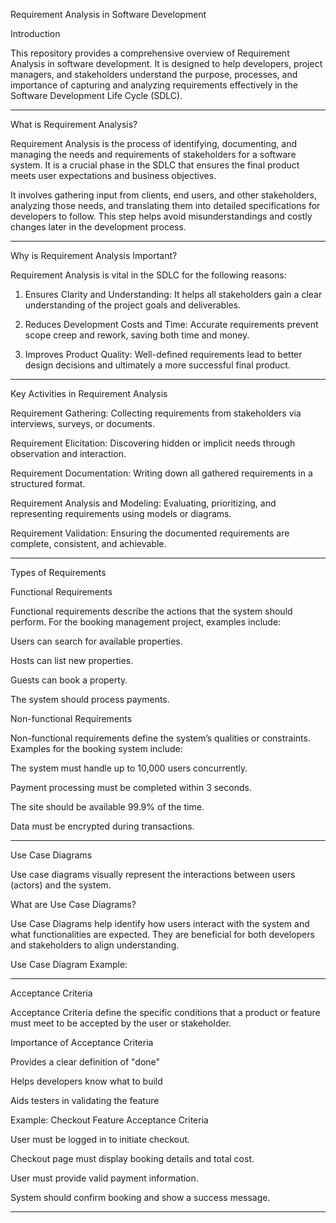 Requirement Analysis in Software Development

Introduction

This repository provides a comprehensive overview of Requirement Analysis in software development. It is designed to help developers, project managers, and stakeholders understand the purpose, processes, and importance of capturing and analyzing requirements effectively in the Software Development Life Cycle (SDLC).


---

What is Requirement Analysis?

Requirement Analysis is the process of identifying, documenting, and managing the needs and requirements of stakeholders for a software system. It is a crucial phase in the SDLC that ensures the final product meets user expectations and business objectives.

It involves gathering input from clients, end users, and other stakeholders, analyzing those needs, and translating them into detailed specifications for developers to follow. This step helps avoid misunderstandings and costly changes later in the development process.


---

Why is Requirement Analysis Important?

Requirement Analysis is vital in the SDLC for the following reasons:

1. Ensures Clarity and Understanding: It helps all stakeholders gain a clear understanding of the project goals and deliverables.


2. Reduces Development Costs and Time: Accurate requirements prevent scope creep and rework, saving both time and money.


3. Improves Product Quality: Well-defined requirements lead to better design decisions and ultimately a more successful final product.




---

Key Activities in Requirement Analysis

Requirement Gathering: Collecting requirements from stakeholders via interviews, surveys, or documents.

Requirement Elicitation: Discovering hidden or implicit needs through observation and interaction.

Requirement Documentation: Writing down all gathered requirements in a structured format.

Requirement Analysis and Modeling: Evaluating, prioritizing, and representing requirements using models or diagrams.

Requirement Validation: Ensuring the documented requirements are complete, consistent, and achievable.



---

Types of Requirements

Functional Requirements

Functional requirements describe the actions that the system should perform. For the booking management project, examples include:

Users can search for available properties.

Hosts can list new properties.

Guests can book a property.

The system should process payments.


Non-functional Requirements

Non-functional requirements define the system’s qualities or constraints. Examples for the booking system include:

The system must handle up to 10,000 users concurrently.

Payment processing must be completed within 3 seconds.

The site should be available 99.9% of the time.

Data must be encrypted during transactions.



---

Use Case Diagrams

Use case diagrams visually represent the interactions between users (actors) and the system.

What are Use Case Diagrams?

Use Case Diagrams help identify how users interact with the system and what functionalities are expected. They are beneficial for both developers and stakeholders to align understanding.

Use Case Diagram Example:




---

Acceptance Criteria

Acceptance Criteria define the specific conditions that a product or feature must meet to be accepted by the user or stakeholder.

Importance of Acceptance Criteria

Provides a clear definition of "done"

Helps developers know what to build

Aids testers in validating the feature


Example: Checkout Feature Acceptance Criteria

User must be logged in to initiate checkout.

Checkout page must display booking details and total cost.

User must provide valid payment information.

System should confirm booking and show a success message.



---



